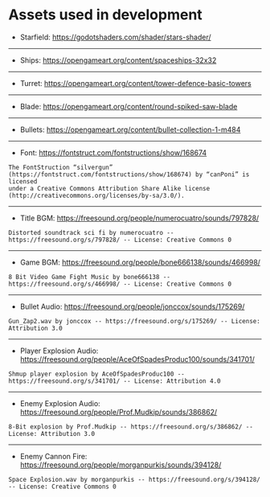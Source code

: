 # Assets used in development

- Starfield: <https://godotshaders.com/shader/stars-shader/>

---

- Ships: <https://opengameart.org/content/spaceships-32x32>

---

- Turret: <https://opengameart.org/content/tower-defence-basic-towers>

---

- Blade: <https://opengameart.org/content/round-spiked-saw-blade>
---

- Bullets: <https://opengameart.org/content/bullet-collection-1-m484>

---

- Font: <https://fontstruct.com/fontstructions/show/168674>

```
The FontStruction “silvergun”
(https://fontstruct.com/fontstructions/show/168674) by “canPoni” is licensed
under a Creative Commons Attribution Share Alike license
(http://creativecommons.org/licenses/by-sa/3.0/).
```

---

- Title BGM: <https://freesound.org/people/numerocuatro/sounds/797828/>

```
Distorted soundtrack sci fi by numerocuatro -- https://freesound.org/s/797828/ -- License: Creative Commons 0
```

---

- Game BGM: <https://freesound.org/people/bone666138/sounds/466998/>

```
8 Bit Video Game Fight Music by bone666138 -- https://freesound.org/s/466998/ -- License: Creative Commons 0
```

---

- Bullet Audio: <https://freesound.org/people/jonccox/sounds/175269/>

```
Gun_Zap2.wav by jonccox -- https://freesound.org/s/175269/ -- License: Attribution 3.0
```

---

- Player Explosion Audio: <https://freesound.org/people/AceOfSpadesProduc100/sounds/341701/>

```
Shmup player explosion by AceOfSpadesProduc100 -- https://freesound.org/s/341701/ -- License: Attribution 4.0
```
---

- Enemy Explosion Audio: <https://freesound.org/people/Prof.Mudkip/sounds/386862/>

```
8-Bit explosion by Prof.Mudkip -- https://freesound.org/s/386862/ -- License: Attribution 3.0
```

---

- Enemy Cannon Fire: <https://freesound.org/people/morganpurkis/sounds/394128/>

```
Space Explosion.wav by morganpurkis -- https://freesound.org/s/394128/ -- License: Creative Commons 0
```
